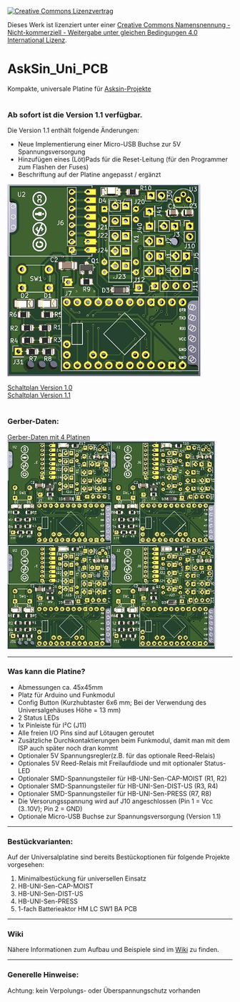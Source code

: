 [![Creative Commons Lizenzvertrag](https://i.creativecommons.org/l/by-nc-sa/4.0/88x31.png)](http://creativecommons.org/licenses/by-nc-sa/4.0/)

Dieses Werk ist lizenziert unter einer [Creative Commons Namensnennung - Nicht-kommerziell - Weitergabe unter gleichen Bedingungen 4.0 International Lizenz](http://creativecommons.org/licenses/by-nc-sa/4.0/).

# AskSin_Uni_PCB

Kompakte, universale Platine für [Asksin-Projekte](https://asksinpp.de/)<br>
<br>
### Ab sofort ist die Version 1.1 verfügbar.
Die Version 1.1 enthält folgende Änderungen:

- Neue Implementierung einer Micro-USB Buchse zur 5V Spannungsversorgung
- Hinzufügen eines (Löt)Pads für die Reset-Leitung (für den Programmer zum Flashen der Fuses)
- Beschriftung auf der Platine angepasst / ergänzt

![LS](AskSin_Uni_PCB_01a.jpg)

[Schaltplan Version 1.0](AskSin_Uni_PCB.pdf)<br>
[Schaltplan Version 1.1](AskSin_Uni_PCB_v1.1.pdf)<br>
<br>
### Gerber-Daten:
[Gerber-Daten mit 4 Platinen](/Gerber/)<br>
![Gerber-Daten mit 4 Platinen](AskSin_Uni_PCB_4fach.jpg)

----------------------------------------------------------------------------------------

### Was kann die Platine?
- Abmessungen ca. 45x45mm
- Platz für Arduino und Funkmodul
- Config Button (Kurzhubtaster 6x6 mm; Bei der Verwendung des Universalgehäuses Höhe = 13 mm)
- 2 Status LEDs
- 1x Pinleiste für I²C (J11)
- Alle freien I/O Pins sind auf Lötaugen geroutet
- Zusätzliche Durchkontaktierungen beim Funkmodul, damit man mit dem ISP auch später noch dran kommt
- Optionaler 5V Spannungsregler(z.B. für das optionale Reed-Relais)
- Optionales 5V Reed-Relais mit Freilaufdiode und mit optionaler Status-LED
- Optionaler SMD-Spannungsteiler für HB-UNI-Sen-CAP-MOIST (R1, R2)
- Optionaler SMD-Spannungsteiler für HB-UNI-Sen-DIST-US (R3, R4)
- Optionaler SMD-Spannungsteiler für HB-UNI-Sen-PRESS (R7, R8)
- Die Versorungsspannung wird auf J10 angeschlossen (Pin 1 = Vcc (3..10V); Pin 2 = GND)
- Optionale Micro-USB Buchse zur Spannungsversorgung (Version 1.1)

----------------------------------------------------------------------------------------

### Bestückvarianten:
Auf der Universalplatine sind bereits Bestückoptionen für folgende Projekte vorgesehen:
1. Minimalbestückung für universellen Einsatz
2. HB-UNI-Sen-CAP-MOIST
3. HB-UNI-Sen-DIST-US
4. HB-UNI-Sen-PRESS
5. 1-fach Batterieaktor HM LC SW1 BA PCB

----------------------------------------------------------------------------------------

### Wiki
Nähere Informationen zum Aufbau und Beispiele sind im [Wiki](https://github.com/pafra-123/AskSin_Uni_PCB/wiki) zu finden.

----------------------------------------------------------------------------------------

### Generelle Hinweise:
Achtung: kein Verpolungs- oder Überspannungschutz vorhanden
